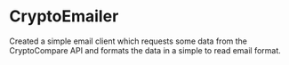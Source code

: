 # CryptoEmailer

Created a simple email client which requests some data from the CryptoCompare API and formats the data in a simple to read email format.
